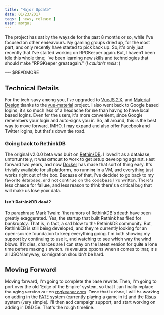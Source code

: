 ```yaml
---
title: "Major Update"
date: 01/23/2017
tags: [ news, release ]
user: morgul
---
```


The project has sat by the wayside for the past 8 months or so, while I've focused on other endeavours. My gaming groups
dried up, for the most part, and only recently have started to pick back up. So, it's only just recently that I've
started working on RPGKeeper again. But, I haven't been idle this whole time; I've been learning new skills and
technologies that should make "RPGKeeper great again." (_I couldn't resist._)

--- $READMORE

## Technical Details

For the tech-savy among you, I've upgraded to [VueJS 2.X], and [Material Design] thanks to the [vue-material] project. I
also went back to Google based logins; it's so much less of a headache for me than having to have local based logins.
Even for the users, it's more convenient, since Google remembers your login and auto-signs you in. So, all around, this
is the best way to move forward, IMHO. I may expand and also offer Facebook and Twitter logins, but that's down the road.

[VueJS 2.X]: http://vuejs.org/
[Material Design]: https://material.io/
[vue-material]: https://vuematerial.github.io

### Going back to RethinkDB

The original v2.0.0 beta was built on [RethinkDB]. I loved it as a database, unfortunately, it was difficult to work to
get setup developing against. Fast forward two years, and now [Docker] has made that sort of thing easy. It's trivially
available for all platforms, no running in a VM, and everything just works right out of the box. Because of that, I've
decided to go back to my favorite database, and not continue on the codebase I've written. There's less chance for failure,
and less reason to think there's a critical bug that will make us lose your data.

[RethinkDB]: https://www.rethinkdb.com/
[Docker]: https://www.docker.com/

#### Isn't RethinkDB dead?

To paraphrase Mark Twain: 'the rumors of RethinkDB's death have been greatly exaggerated.' Yes, the startup that built
Rethink has filed for bankruptcy. That is, in fact, a sad blow to the RethinkDB community. But, RethinkDB is still being
developed, and they're currently looking for an open-source foundation to keep everything going. I'm both showing my
support by continuing to use it, and watching to see which way the wind blows. If it dies, chances are I can stay on the
latest version for quite a lone time before making a switch. I'll evaluate options when it comes to that; it's all JSON
anyway, so migration shouldn't be hard.

## Moving Forward

Moving forward, I'm going to complete the base rewrite. Then, I'm going to port over the old 'Edge of the Empire' system,
so that I can finally replace the aging version out on [rpgkeeper.com](http://rpgkeeper.com). Once that is done, I will
be working on adding in the [FATE] system (currently playing a game in it) and the [Risus] system (very simple). I'll then
add campaign support, and start working on adding in D&D 5e. That's the rough timeline.

[FATE]: https://fate-srd.com/
[Risus]: http://www222.pair.com/sjohn/risus.htm

